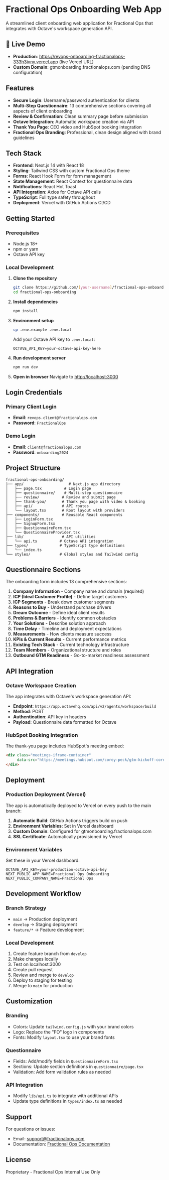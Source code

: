 # Fractional Ops Onboarding Web App

A streamlined client onboarding web application for Fractional Ops that integrates with Octave's workspace generation API.

## 🚀 Live Demo

- **Production**: https://revops-onboarding-fractionalops-333h3ivny.vercel.app (live Vercel URL)
- **Custom Domain**: gtmonboarding.fractionalops.com (pending DNS configuration)

## Features

- **Secure Login**: Username/password authentication for clients
- **Multi-Step Questionnaire**: 13 comprehensive sections covering all aspects of client onboarding
- **Review & Confirmation**: Clean summary page before submission
- **Octave Integration**: Automatic workspace creation via API
- **Thank You Page**: CEO video and HubSpot booking integration
- **Fractional Ops Branding**: Professional, clean design aligned with brand guidelines

## Tech Stack

- **Frontend**: Next.js 14 with React 18
- **Styling**: Tailwind CSS with custom Fractional Ops theme
- **Forms**: React Hook Form for form management
- **State Management**: React Context for questionnaire data
- **Notifications**: React Hot Toast
- **API Integration**: Axios for Octave API calls
- **TypeScript**: Full type safety throughout
- **Deployment**: Vercel with GitHub Actions CI/CD

## Getting Started

### Prerequisites
- Node.js 18+ 
- npm or yarn
- Octave API key

### Local Development

1. **Clone the repository**
   ```bash
   git clone https://github.com/[your-username]/fractional-ops-onboarding.git
   cd fractional-ops-onboarding
   ```

2. **Install dependencies**
   ```bash
   npm install
   ```

3. **Environment setup**
   ```bash
   cp .env.example .env.local
   ```
   Add your Octave API key to `.env.local`:
   ```
   OCTAVE_API_KEY=your-octave-api-key-here
   ```

4. **Run development server**
   ```bash
   npm run dev
   ```

5. **Open in browser**
   Navigate to [http://localhost:3000](http://localhost:3000)

## Login Credentials

### Primary Client Login
- **Email**: `revops.client@fractionalops.com`
- **Password**: `FractionalOps`

### Demo Login
- **Email**: `client@fractionalops.com`
- **Password**: `onboarding2024`

## Project Structure

```
fractional-ops-onboarding/
├── app/                    # Next.js app directory
│   ├── page.tsx          # Login page
│   ├── questionnaire/    # Multi-step questionnaire
│   ├── review/          # Review and submit page
│   ├── thank-you/       # Thank you page with video & booking
│   ├── api/             # API routes
│   └── layout.tsx       # Root layout with providers
├── components/          # Reusable React components
│   ├── LoginForm.tsx
│   ├── SignupForm.tsx
│   ├── QuestionnaireForm.tsx
│   └── QuestionnaireProvider.tsx
├── lib/                 # API utilities
│   └── api.ts          # Octave API integration
├── types/              # TypeScript type definitions
│   └── index.ts
└── styles/             # Global styles and Tailwind config
```

## Questionnaire Sections

The onboarding form includes 13 comprehensive sections:

1. **Company Information** - Company name and domain (required)
2. **ICP (Ideal Customer Profile)** - Define target customers
3. **ICP Segments** - Break down customer segments
4. **Reasons to Buy** - Understand purchase drivers
5. **Dream Outcome** - Define ideal client results
6. **Problems & Barriers** - Identify common obstacles
7. **Your Solutions** - Describe solution approach
8. **Time Delay** - Timeline and deployment expectations
9. **Measurements** - How clients measure success
10. **KPIs & Current Results** - Current performance metrics
11. **Existing Tech Stack** - Current technology infrastructure
12. **Team Members** - Organizational structure and roles
13. **Outbound GTM Readiness** - Go-to-market readiness assessment

## API Integration

### Octave Workspace Creation

The app integrates with Octave's workspace generation API:

- **Endpoint**: `https://app.octavehq.com/api/v2/agents/workspace/build`
- **Method**: POST
- **Authentication**: API key in headers
- **Payload**: Questionnaire data formatted for Octave

### HubSpot Booking Integration

The thank-you page includes HubSpot's meeting embed:

```html
<div class="meetings-iframe-container" 
     data-src="https://meetings.hubspot.com/corey-peck/gtm-kickoff-corey-ali?embed=true">
</div>
```

## Deployment

### Production Deployment (Vercel)

The app is automatically deployed to Vercel on every push to the main branch:

1. **Automatic Build**: GitHub Actions triggers build on push
2. **Environment Variables**: Set in Vercel dashboard
3. **Custom Domain**: Configured for gtmonboarding.fractionalops.com
4. **SSL Certificate**: Automatically provisioned by Vercel

### Environment Variables

Set these in your Vercel dashboard:

```
OCTAVE_API_KEY=your-production-octave-api-key
NEXT_PUBLIC_APP_NAME=Fractional Ops Onboarding
NEXT_PUBLIC_COMPANY_NAME=Fractional Ops
```

## Development Workflow

### Branch Strategy
- `main` → Production deployment
- `develop` → Staging deployment
- `feature/*` → Feature development

### Local Development
1. Create feature branch from `develop`
2. Make changes locally
3. Test on localhost:3000
4. Create pull request
5. Review and merge to `develop`
6. Deploy to staging for testing
7. Merge to `main` for production

## Customization

### Branding
- Colors: Update `tailwind.config.js` with your brand colors
- Logo: Replace the "FO" logo in components
- Fonts: Modify `layout.tsx` to use your brand fonts

### Questionnaire
- Fields: Add/modify fields in `QuestionnaireForm.tsx`
- Sections: Update section definitions in `questionnaire/page.tsx`
- Validation: Add form validation rules as needed

### API Integration
- Modify `lib/api.ts` to integrate with additional APIs
- Update type definitions in `types/index.ts` as needed

## Support

For questions or issues:
- Email: support@fractionalops.com
- Documentation: [Fractional Ops Documentation](https://docs.fractionalops.com)

## License

Proprietary - Fractional Ops Internal Use Only